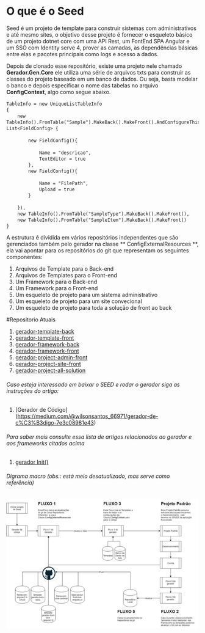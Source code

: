 # O que é o Seed

Seed é um projeto de template para construir sistemas com administrativos e até mesmo sites, o objetivo desse projeto é fornecer o esqueleto básico de um projeto dotnet core com uma API Rest, um FontEnd SPA Angular e um SSO com Identity serve 4, prover as camadas, as dependências básicas entre elas e pacotes principais como logs e acesso a dados. 

Depois de clonado esse repositório, existe uma projeto nele chamado **Gerador.Gen.Core** ele utiliza uma série de arquivos txts para construir as classes do projeto baseado em um banco de dados. Ou seja, basta modelar o banco e depois especificar o nome das tabelas no arquivo **ConfigContext**, algo como segue abaixo.

```
TableInfo = new UniqueListTableInfo
{
	new TableInfo().FromTable("Sample").MakeBack().MakeFront().AndConfigureThisFields(new  List<FieldConfig> {

		new FieldConfig(){

			Name = "descricao",
			TextEditor = true
		},
		new FieldConfig(){

			Name = "FilePath",
			Upload = true
		}

	}),
	new TableInfo().FromTable("SampleType").MakeBack().MakeFront(),
	new TableInfo().FromTable("SampleItem").MakeBack().MakeFront()
}
```

A estrutura é dividida em vários repositórios independentes que são gerenciados também pelo gerador na classe ** ConfigExternalResources **, ela vai apontar para os repositórios do git que representam os seguintes componentes:


1. Arquivos de Template para o Back-end
1. Arquivos de Templates para o Front-end
1. Um Framework para o Back-end
1. Um Framework para o Front-end
1. Um esqueleto de projeto para um sistema administrativo
1. Um esqueleto de projeto para um site convecional
1. Um esqueleto de projeto para toda a solução de front ao back


#Repositorio Atuais

1. [gerador-template-back](https://github.com/wilsonsantosnet/gerador-template-back)
1. [gerador-template-front](https://github.com/wilsonsantosnet/template-gerador-front-coreui-angular6.0)
1. [gerador-framework-back](https://github.com/wilsonsantosnet/backend-framework-common)
1. [gerador-framework-front](https://github.com/wilsonsantosnet/framework-angular6.0-CRUD)
1. [gerador-project-admin-front](https://github.com/wilsonsantosnet/gerador-project-admin-front)
1. [gerador-project-site-front](https://github.com/wilsonsantosnet/gerador-project-site-front)
1. [gerador-project-all-solution](https://github.com/wilsonsantosnet/gerador-project-all-solution)


###### Caso esteja interessado em baixar o SEED e rodar o gerador siga as instruções do artigo:
1. [Gerador de Código] (https://medium.com/@wilsonsantos_66971/gerador-de-c%C3%B3digo-7e3c08981e43)

###### Para saber mais consulte essa lista de artigos relacionados ao gerador e aos frameworks citados acima 
1.	[gerador Init()](https://medium.com/@wilsonsantos_66971/brain-board-b3bf5e550cd9)


###### Digrama macro (obs.: está meio desatualizado, mas serve como referência)
![Diagrama 1](flow.png?raw=true "Flow")


